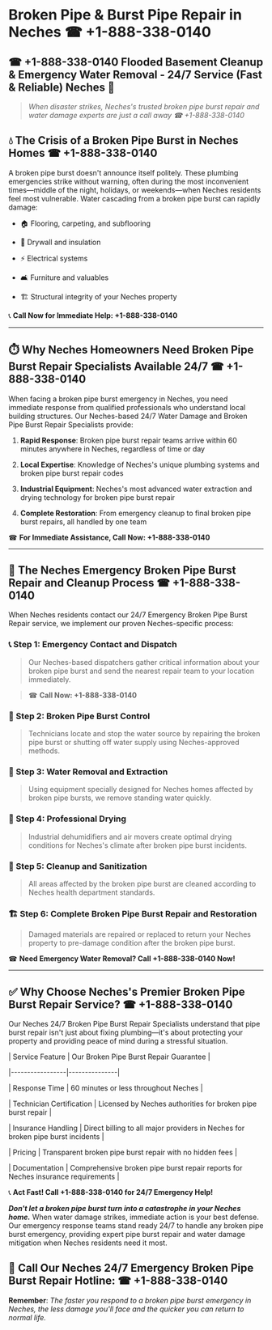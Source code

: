 # Broken Pipe & Burst Pipe Repair in Neches ☎ +1-888-338-0140  
## ☎ +1-888-338-0140 Flooded Basement Cleanup & Emergency Water Removal - 24/7 Service (Fast & Reliable) Neches 🚨  

> *When disaster strikes, Neches's trusted broken pipe burst repair and water damage experts are just a call away ☎ +1-888-338-0140*  

## 💧 The Crisis of a Broken Pipe Burst in Neches Homes ☎ +1-888-338-0140  

A broken pipe burst doesn't announce itself politely. These plumbing emergencies strike without warning, often during the most inconvenient times—middle of the night, holidays, or weekends—when Neches residents feel most vulnerable. Water cascading from a broken pipe burst can rapidly damage:  

* 🏠 Flooring, carpeting, and subflooring  
* 🧱 Drywall and insulation  
* ⚡ Electrical systems  
* 🛋️ Furniture and valuables  
* 🏗️ Structural integrity of your Neches property  

📞 **Call Now for Immediate Help: +1-888-338-0140**  

---  

## ⏱️ Why Neches Homeowners Need Broken Pipe Burst Repair Specialists Available 24/7 ☎ +1-888-338-0140  

When facing a broken pipe burst emergency in Neches, you need immediate response from qualified professionals who understand local building structures. Our Neches-based 24/7 Water Damage and Broken Pipe Burst Repair Specialists provide:  

1. **Rapid Response**: Broken pipe burst repair teams arrive within 60 minutes anywhere in Neches, regardless of time or day  
2. **Local Expertise**: Knowledge of Neches's unique plumbing systems and broken pipe burst repair codes  
3. **Industrial Equipment**: Neches's most advanced water extraction and drying technology for broken pipe burst repair  
4. **Complete Restoration**: From emergency cleanup to final broken pipe burst repairs, all handled by one team  

☎ **For Immediate Assistance, Call Now: +1-888-338-0140**  

---  

## 🔧 The Neches Emergency Broken Pipe Burst Repair and Cleanup Process ☎ +1-888-338-0140  

When Neches residents contact our 24/7 Emergency Broken Pipe Burst Repair service, we implement our proven Neches-specific process:  

### 📞 Step 1: Emergency Contact and Dispatch  
> Our Neches-based dispatchers gather critical information about your broken pipe burst and send the nearest repair team to your location immediately.  
> ☎ **Call Now: +1-888-338-0140**  

### 🚿 Step 2: Broken Pipe Burst Control  
> Technicians locate and stop the water source by repairing the broken pipe burst or shutting off water supply using Neches-approved methods.  

### 🌊 Step 3: Water Removal and Extraction  
> Using equipment specially designed for Neches homes affected by broken pipe bursts, we remove standing water quickly.  

### 💨 Step 4: Professional Drying  
> Industrial dehumidifiers and air movers create optimal drying conditions for Neches's climate after broken pipe burst incidents.  

### 🧼 Step 5: Cleanup and Sanitization  
> All areas affected by the broken pipe burst are cleaned according to Neches health department standards.  

### 🏗️ Step 6: Complete Broken Pipe Burst Repair and Restoration  
> Damaged materials are repaired or replaced to return your Neches property to pre-damage condition after the broken pipe burst.  

☎ **Need Emergency Water Removal? Call +1-888-338-0140 Now!**  

---  

## ✅ Why Choose Neches's Premier Broken Pipe Burst Repair Service? ☎ +1-888-338-0140  

Our Neches 24/7 Broken Pipe Burst Repair Specialists understand that pipe burst repair isn't just about fixing plumbing—it's about protecting your property and providing peace of mind during a stressful situation.  

| Service Feature | Our Broken Pipe Burst Repair Guarantee |  
|-----------------|---------------|  
| Response Time | 60 minutes or less throughout Neches |  
| Technician Certification | Licensed by Neches authorities for broken pipe burst repair |  
| Insurance Handling | Direct billing to all major providers in Neches for broken pipe burst incidents |  
| Pricing | Transparent broken pipe burst repair with no hidden fees |  
| Documentation | Comprehensive broken pipe burst repair reports for Neches insurance requirements |  

📞 **Act Fast! Call +1-888-338-0140 for 24/7 Emergency Help!**  

***Don't let a broken pipe burst turn into a catastrophe in your Neches home.*** When water damage strikes, immediate action is your best defense. Our emergency response teams stand ready 24/7 to handle any broken pipe burst emergency, providing expert pipe burst repair and water damage mitigation when Neches residents need it most.  

## 📱 Call Our Neches 24/7 Emergency Broken Pipe Burst Repair Hotline: ☎ +1-888-338-0140  

**Remember**: *The faster you respond to a broken pipe burst emergency in Neches, the less damage you'll face and the quicker you can return to normal life.*